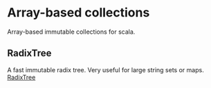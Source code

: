 # Array-based collections

Array-based immutable collections for scala.

## RadixTree

A fast immutable radix tree. Very useful for large string sets or maps. [RadixTree](RadixTree.md)
